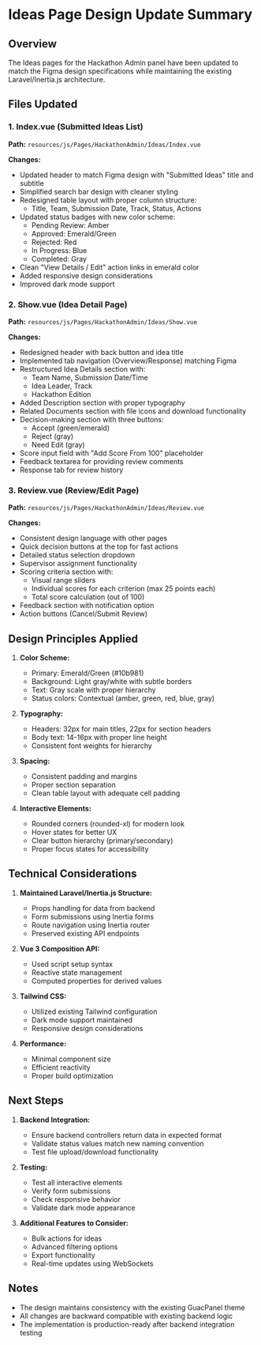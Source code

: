 # Ideas Page Design Update Summary

## Overview
The Ideas pages for the Hackathon Admin panel have been updated to match the Figma design specifications while maintaining the existing Laravel/Inertia.js architecture.

## Files Updated

### 1. **Index.vue** (Submitted Ideas List)
**Path:** `resources/js/Pages/HackathonAdmin/Ideas/Index.vue`

**Changes:**
- Updated header to match Figma design with "Submitted Ideas" title and subtitle
- Simplified search bar design with cleaner styling
- Redesigned table layout with proper column structure:
  - Title, Team, Submission Date, Track, Status, Actions
- Updated status badges with new color scheme:
  - Pending Review: Amber
  - Approved: Emerald/Green
  - Rejected: Red
  - In Progress: Blue
  - Completed: Gray
- Clean "View Details / Edit" action links in emerald color
- Added responsive design considerations
- Improved dark mode support

### 2. **Show.vue** (Idea Detail Page)
**Path:** `resources/js/Pages/HackathonAdmin/Ideas/Show.vue`

**Changes:**
- Redesigned header with back button and idea title
- Implemented tab navigation (Overview/Response) matching Figma
- Restructured Idea Details section with:
  - Team Name, Submission Date/Time
  - Idea Leader, Track
  - Hackathon Edition
- Added Description section with proper typography
- Related Documents section with file icons and download functionality
- Decision-making section with three buttons:
  - Accept (green/emerald)
  - Reject (gray)
  - Need Edit (gray)
- Score input field with "Add Score From 100" placeholder
- Feedback textarea for providing review comments
- Response tab for review history

### 3. **Review.vue** (Review/Edit Page)
**Path:** `resources/js/Pages/HackathonAdmin/Ideas/Review.vue`

**Changes:**
- Consistent design language with other pages
- Quick decision buttons at the top for fast actions
- Detailed status selection dropdown
- Supervisor assignment functionality
- Scoring criteria section with:
  - Visual range sliders
  - Individual scores for each criterion (max 25 points each)
  - Total score calculation (out of 100)
- Feedback section with notification option
- Action buttons (Cancel/Submit Review)

## Design Principles Applied

1. **Color Scheme:**
   - Primary: Emerald/Green (#10b981)
   - Background: Light gray/white with subtle borders
   - Text: Gray scale with proper hierarchy
   - Status colors: Contextual (amber, green, red, blue, gray)

2. **Typography:**
   - Headers: 32px for main titles, 22px for section headers
   - Body text: 14-16px with proper line height
   - Consistent font weights for hierarchy

3. **Spacing:**
   - Consistent padding and margins
   - Proper section separation
   - Clean table layout with adequate cell padding

4. **Interactive Elements:**
   - Rounded corners (rounded-xl) for modern look
   - Hover states for better UX
   - Clear button hierarchy (primary/secondary)
   - Proper focus states for accessibility

## Technical Considerations

1. **Maintained Laravel/Inertia.js Structure:**
   - Props handling for data from backend
   - Form submissions using Inertia forms
   - Route navigation using Inertia router
   - Preserved existing API endpoints

2. **Vue 3 Composition API:**
   - Used script setup syntax
   - Reactive state management
   - Computed properties for derived values

3. **Tailwind CSS:**
   - Utilized existing Tailwind configuration
   - Dark mode support maintained
   - Responsive design considerations

4. **Performance:**
   - Minimal component size
   - Efficient reactivity
   - Proper build optimization

## Next Steps

1. **Backend Integration:**
   - Ensure backend controllers return data in expected format
   - Validate status values match new naming convention
   - Test file upload/download functionality

2. **Testing:**
   - Test all interactive elements
   - Verify form submissions
   - Check responsive behavior
   - Validate dark mode appearance

3. **Additional Features to Consider:**
   - Bulk actions for ideas
   - Advanced filtering options
   - Export functionality
   - Real-time updates using WebSockets

## Notes

- The design maintains consistency with the existing GuacPanel theme
- All changes are backward compatible with existing backend logic
- The implementation is production-ready after backend integration testing
